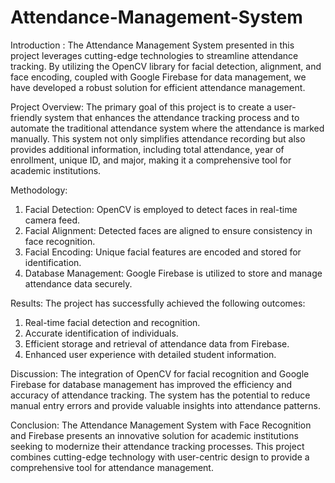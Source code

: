 # Attendance-Management-System
Introduction :
The Attendance Management System presented in this project leverages cutting-edge technologies 
to streamline attendance tracking. By utilizing the OpenCV library for facial detection, alignment, and 
face encoding, coupled with Google Firebase for data management, we have developed a robust 
solution for efficient attendance management.



Project Overview:
The primary goal of this project is to create a user-friendly system that enhances the attendance 
tracking process and to automate the traditional attendance system where the attendance is marked 
manually. This system not only simplifies attendance recording but also provides additional 
information, including total attendance, year of enrollment, unique ID, and major, making it a 
comprehensive tool for academic institutions.



Methodology:
1. Facial Detection: OpenCV is employed to detect faces in real-time camera feed.
2. Facial Alignment: Detected faces are aligned to ensure consistency in face recognition.
3. Facial Encoding: Unique facial features are encoded and stored for identification.
4. Database Management: Google Firebase is utilized to store and manage attendance 
data securely.




Results:
The project has successfully achieved the following outcomes:
1. Real-time facial detection and recognition.
2. Accurate identification of individuals.
3. Efficient storage and retrieval of attendance data from Firebase.
4. Enhanced user experience with detailed student information.



Discussion:
The integration of OpenCV for facial recognition and Google Firebase for database management has 
improved the efficiency and accuracy of attendance tracking. The system has the potential to reduce 
manual entry errors and provide valuable insights into attendance patterns.




Conclusion:
The Attendance Management System with Face Recognition and Firebase presents an innovative 
solution for academic institutions seeking to modernize their attendance tracking processes. This 
project combines cutting-edge technology with user-centric design to provide a comprehensive tool 
for attendance management.
